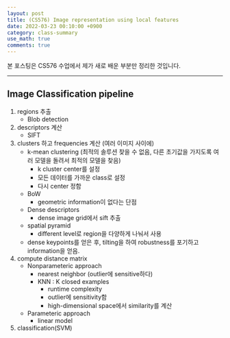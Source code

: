 ```yaml
---
layout: post
title: (CS576) Image representation using local features
date: 2022-03-23 00:10:00 +0900
category: class-summary
use_math: true
comments: true
---
```


본 포스팅은 CS576 수업에서 제가 새로 배운 부분만 정리한 것입니다.

---

## Image Classification pipeline

1. regions 추출
    - Blob detection
2. descriptors 계산
    - SIFT
3. clusters 하고 frequencies 계산 (여러 이미지 사이에)
    - k-mean clustering (최적의 솔루션 찾을 수 없음, 다른 초기값을 가지도록 여러 모델을 돌려서 최적의 모델을 찾음)
      - k cluster center를 설정
      - 모든 데이터를 가까운 class로 설정
      - 다시 center 정함
    - BoW
      - geometric information이 없다는 단점
    - Dense descriptors
      - dense image grid에서 sift 추출
    - spatial pyramid
      - different level로 region을 다양하게 나눠서 사용
    - dense keypoints를 얻은 후, tilting을 하여 robustness를 포기하고 information을 얻음.
4. compute distance matrix
    - Nonparameteric approach
      - nearest neighbor (outlier에 sensitive하다)
      - KNN : K closed examples
        - runtime complexity
        - outlier에 sensitivity함
        - high-dimensional space에서 similarity를 계산
    - Parameteric approach
      - linear model
5. classification(SVM)

